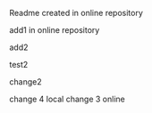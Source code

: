 Readme created in online repository  

add1 in online repository  

add2  

test2

change2

change 4 local
change 3 online
